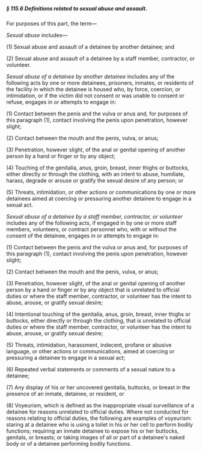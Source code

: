 ##### § 115.6 Definitions related to sexual abuse and assault. #####

For purposes of this part, the term—

*Sexual abuse* includes—

(1) Sexual abuse and assault of a detainee by another detainee; and

(2) Sexual abuse and assault of a detainee by a staff member, contractor, or volunteer.

*Sexual abuse of a detainee by another detainee* includes any of the following acts by one or more detainees, prisoners, inmates, or residents of the facility in which the detainee is housed who, by force, coercion, or intimidation, or if the victim did not consent or was unable to consent or refuse, engages in or attempts to engage in:

(1) Contact between the penis and the vulva or anus and, for purposes of this paragraph (1), contact involving the penis upon penetration, however slight;

(2) Contact between the mouth and the penis, vulva, or anus;

(3) Penetration, however slight, of the anal or genital opening of another person by a hand or finger or by any object;

(4) Touching of the genitalia, anus, groin, breast, inner thighs or buttocks, either directly or through the clothing, with an intent to abuse, humiliate, harass, degrade or arouse or gratify the sexual desire of any person; or

(5) Threats, intimidation, or other actions or communications by one or more detainees aimed at coercing or pressuring another detainee to engage in a sexual act.

*Sexual abuse of a detainee by a staff member, contractor, or volunteer* includes any of the following acts, if engaged in by one or more staff members, volunteers, or contract personnel who, with or without the consent of the detainee, engages in or attempts to engage in:

(1) Contact between the penis and the vulva or anus and, for purposes of this paragraph (1), contact involving the penis upon penetration, however slight;

(2) Contact between the mouth and the penis, vulva, or anus;

(3) Penetration, however slight, of the anal or genital opening of another person by a hand or finger or by any object that is unrelated to official duties or where the staff member, contractor, or volunteer has the intent to abuse, arouse, or gratify sexual desire;

(4) Intentional touching of the genitalia, anus, groin, breast, inner thighs or buttocks, either directly or through the clothing, that is unrelated to official duties or where the staff member, contractor, or volunteer has the intent to abuse, arouse, or gratify sexual desire;

(5) Threats, intimidation, harassment, indecent, profane or abusive language, or other actions or communications, aimed at coercing or pressuring a detainee to engage in a sexual act;

(6) Repeated verbal statements or comments of a sexual nature to a detainee;

(7) Any display of his or her uncovered genitalia, buttocks, or breast in the presence of an inmate, detainee, or resident, or

(8) Voyeurism, which is defined as the inappropriate visual surveillance of a detainee for reasons unrelated to official duties. Where not conducted for reasons relating to official duties, the following are examples of voyeurism: staring at a detainee who is using a toilet in his or her cell to perform bodily functions; requiring an inmate detainee to expose his or her buttocks, genitals, or breasts; or taking images of all or part of a detainee's naked body or of a detainee performing bodily functions.